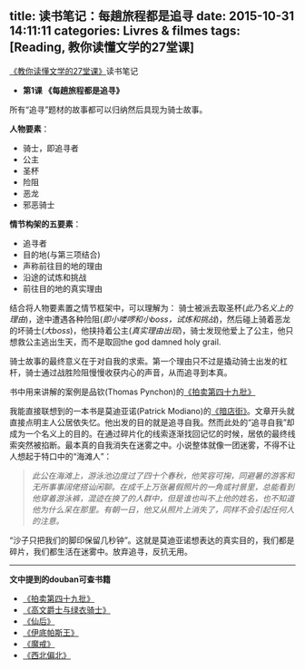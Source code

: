 title: 读书笔记：每趟旅程都是追寻
date: 2015-10-31 14:11:11
categories: Livres & filmes
tags: [Reading, 教你读懂文学的27堂课]
---

[《教你读懂文学的27堂课》](http://book.douban.com/subject/6877623/)读书笔记

- **第1课 《每趟旅程都是追寻》**

所有“追寻”题材的故事都可以归纳然后具现为骑士故事。
<!-- more -->

**人物要素**：

* 骑士，即追寻者
* 公主
* 圣杯
* 险阻
* 恶龙
* 邪恶骑士

**情节构架的五要素**：

* 追寻者
* 目的地(与第三项结合)
* 声称前往目的地的理由
* 沿途的试炼和挑战
* 前往目的地的真实理由

结合将人物要素置之情节框架中，可以理解为：
骑士被派去取圣杯(*此乃名义上的理由*)，途中遭遇各种险阻(*即小喽啰和小boss，试炼和挑战*)，然后碰上骑着恶龙的坏骑士(*大boss*)，他挟持着公主(*真实理由出现*)，骑士发现他爱上了公主，他只想救公主逃出生天，而不是取回the god damned holy grail.

骑士故事的最终意义在于对自我的求索。第一个理由只不过是撬动骑士出发的杠杆，骑士通过战胜险阻慢慢收获内心的声音，从而追寻到本真。

书中用来讲解的案例是品钦(Thomas Pynchon)的[《拍卖第四十九批》](http://book.douban.com/subject/25802065/)

我能直接联想到的一本书是莫迪亚诺(Patrick Modiano)的[《暗店街》](http://book.douban.com/subject/26110536/)。文章开头就直接点明主人公居依失忆。他出发的目的就是追寻自我。然而此处的“追寻自我”却成为一个名义上的目的。在通过碎片化的线索逐渐找回记忆的时候，居依的最终线索突然被掐断。最本真的自我消失在迷雾之中。小说整体就像一团迷雾，不得不让人想起于特口中的“海滩人”：

<!-- HTML -->
<blockquote class="blockquote-center"><i>此公在海滩上，游泳池边度过了四十个春秋，他笑容可掬，同避暑的游客和无所事事阔佬搭讪闲聊。在成千上万张暑假照片的一角或衬景里，总能看到他穿着游泳裤，混迹在换了的人群中，但是谁也叫不上他的姓名，也不知道他为什么呆在那里。有朝一日，他又从照片上消失了，同样不会引起任何人的注意。
</i></blockquote>

“沙子只把我们的脚印保留几秒钟”。这就是莫迪亚诺想表达的真实目的，我们都是碎片，我们都生活在迷雾中。放弃追寻，反抗无用。

-------------------

**文中提到的douban可查书籍**

* [《拍卖第四十九批》](http://book.douban.com/subject/25802065/)
* [《高文爵士与绿衣骑士》](http://book.douban.com/subject/4312756/)
* [《仙后》](http://book.douban.com/subject/26576495/)
* [《伊底帕斯王》](http://book.douban.com/subject/1360980/)
* [《魔戒》](http://book.douban.com/subject/21979017/)
* [《西北偏北》](http://book.douban.com/subject/3423495/)